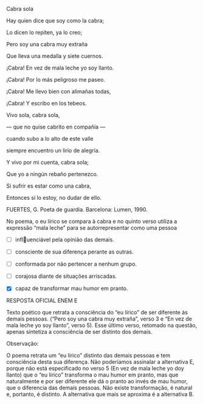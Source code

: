 

Cabra sola

Hay quien dice que soy como la cabra;

Lo dicen lo repiten, ya lo creo;

Pero soy una cabra muy extraña

Que lleva una medalla y siete cuernos.

¡Cabra! En vez de mala leche yo soy llanto.

¡Cabra! Por lo más peligroso me paseo.

¡Cabra! Me llevo bien con alimañas todas,

¡Cabra! Y escribo en los tebeos.

Vivo sola, cabra sola,

— que no quise cabrito en compañía —

cuando subo a lo alto de este valle

siempre encuentro un lirio de alegría.

Y vivo por mi cuenta, cabra sola;

Que yo a ningún rebaño pertenezco.

Si sufrir es estar como una cabra,

Entonces sí lo estoy, no dudar de ello.

FUERTES, G. Poeta de guardia. Barcelona: Lumen, 1990.

No poema, o eu lírico se compara à cabra e no quinto verso utiliza a expressão “mala leche” para se autorrepresentar como uma pessoa



- [ ] influenciável pela opinião das demais.
- [ ] consciente de sua diferença perante as outras.
- [ ] conformada por não pertencer a nenhum grupo.
- [ ] corajosa diante de situações arriscadas.
- [x] capaz de transformar mau humor em pranto.


RESPOSTA OFICIAL ENEM E

Texto poético que retrata a consciência do “eu lírico” de ser diferente às demais pessoas. (“Pero soy una cabra muy extraña”, verso 3 e “En vez de mala leche yo soy llanto”, verso 5). Esse último verso, retomado na questão, apenas sintetiza a consciência de ser distinto dos demais.

Observação:

O poema retrata um “eu lírico” distinto das demais pessoas e tem consciência desta sua diferença. Não poderíamos assinalar a alternativa E, porque não está especificado no verso 5 (En vez de mala leche yo doy llanto) que o “eu lírico” transforma o mau humor em pranto, mas que naturalmente e por ser diferente ele dá o pranto ao invés de mau humor, que o diferencia das demais pessoas. Não existe transformação, é natural e, portanto, é distinto. A alternativa que mais se aproxima é a alternativa B.
